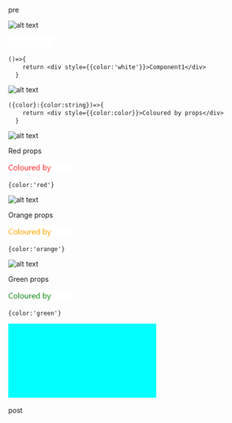 pre

![alt text](https://via.placeholder.com/700x10/8c1925/8c1925 "")

![alt text](README-assets/images/Component1.png "")

```tsx
()=>{
    return <div style={{color:'white'}}>Component1</div>
  }
```

![alt text](https://via.placeholder.com/700x10/effa20/effa20 "")



```tsx
({color}:{color:string})=>{
    return <div style={{color:color}}>Coloured by props</div>
  }
```

![alt text](https://via.placeholder.com/700x10/343ae3/343ae3 "")

Red props

![alt text](README-assets/images/Component-props-0.png "")

```tsx
{color:'red'}
```

![alt text](https://via.placeholder.com/700x10/343ae3/343ae3 "")

Orange props

![alt text](README-assets/images/Component-props-1.png "")

```tsx
{color:'orange'}
```

![alt text](https://via.placeholder.com/700x10/343ae3/343ae3 "")

Green props

![alt text](README-assets/images/Component-props-2.png "")

```tsx
{color:'green'}
```

<img src="data:image/svg+xml,%3csvg xmlns='http://www.w3.org/2000/svg' width='100%25' height='10px' viewBox='0 0 100 10' preserveAspectRatio='none'%3e %3crect fill='cyan' width='100' height='10' /%3e %3c/svg%3e"/>

post